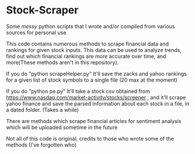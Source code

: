 # Stock-Scraper
Some *messy* python scripts that I wrote and/or compiled from various sources for personal use

This code contains numerous methods to scrape financial data and rankings for given stock inputs. This data can be used to analyze trends, find out which financial rankings are more accurate over time, and more(These methods aren't in this repository).

If you do "python scrapeHelper.py" It'll save the zacks and yahoo rankings for a given list of stock symbols to a single file (20 max at the moment)

If you do "python pe.py" It'll take a stock csv obtained from https://www.nasdaq.com/market-activity/stocks/screener , and it'll scrape yahoo finance and save the parsed information about each stock in a file, in a dated folder. (Takes a while)

There are methods which scrape financial articles for sentiment analysis which will be uploaded sometime in the future


Not all of this code is original, credits to those who wrote some of the methods (I've forgotten who)
